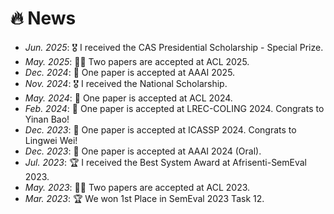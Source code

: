 # 🔥 News

- *Jun. 2025*: 🎖 I received the CAS Presidential Scholarship - Special Prize.
- *May. 2025*: 🎉🎉 Two papers are accepted at ACL 2025.
- *Dec. 2024*: 🎉 One paper is accepted at AAAI 2025.
- *Nov. 2024*: 🎖 I received the National Scholarship.
- *May. 2024*: 🎉 One paper is accepted at ACL 2024.
- *Feb. 2024*: 🎉 One paper is accepted at LREC-COLING 2024. Congrats to Yinan Bao!
- *Dec. 2023*: 🎉 One paper is accepted at ICASSP 2024. Congrats to Lingwei Wei!
- *Dec. 2023*: 🎉 One paper is accepted at AAAI 2024 (Oral).
- *Jul. 2023*: 🏆 I received the Best System Award at Afrisenti-SemEval 2023.
- *May. 2023*: 🎉🎉 Two papers are accepted at ACL 2023.
- *Mar. 2023*: 🏆 We won 1st Place in SemEval 2023 Task 12.